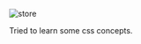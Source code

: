 ![store](https://user-images.githubusercontent.com/71902568/159186120-5d771cc7-5897-480e-a9d9-7633e72e514d.png)

Tried to learn some css concepts.
